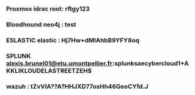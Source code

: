 ### Proxmox  idrac   root:  rftgy123
### Bloodhound neo4j : test 
### ESLASTIC  elastic : Hj7Hw+dMlAhbB9YFY8oq
### SPLUNK alexis.brunel01@etu.umontpellier.fr:splunksaecybercloud1+AKKLIKLOUDELASTREETZEH$
### wazuh : tZvVIA??A?HHJXD77osHh46GeoCYfd.J
